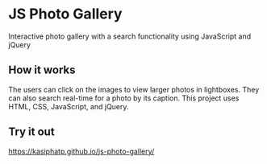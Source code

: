 # JS Photo Gallery
Interactive photo gallery with a search functionality using JavaScript and jQuery

## How it works
The users can click on the images to view larger photos in lightboxes. 
They can also search real-time for a photo by its caption. 
This project uses HTML, CSS, JavaScript, and jQuery.

## Try it out
https://kasiphatp.github.io/js-photo-gallery/
